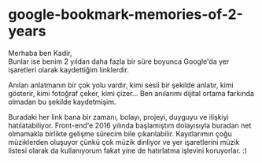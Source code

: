 # google-bookmark-memories-of-2-years

Merhaba ben Kadir,<br/>
Bunlar ise benim 2 yıldan daha fazla bir süre boyunca Google'da yer işaretleri olarak kaydettiğim linklerdir.

Anıları anlatmanın bir çok yolu vardır, kimi sesli bir şekilde anlatır, kimi gösterir, kimi fotoğraf çeker, kimi çizer... Ben anılarımı dijital ortama farkında olmadan bu şekilde kaydetmişim.

Buradaki her link bana bir zamanı, bolayı, projeyi, duyguyu ve ilişkiyi hatılatabiliyor. Front-end'e 2016 yılında başlamıştım dolayısıyla buradan net olmamakla birlikte gelişme sürecim bile çıkarılabilir. Kayıtlarımın çoğu müziklerden oluşuyor çünkü çok müzik dinliyor ve yer işaretlerini müzik listesi olarak da kullanıyorum fakat yine de hatırlatma işlevini koruyorlar. :)
